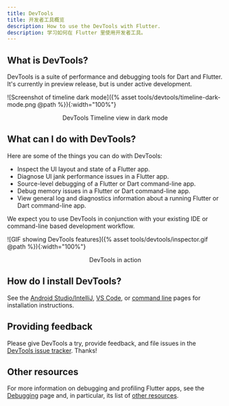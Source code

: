 ```yaml
---
title: DevTools
title: 开发者工具概览
description: How to use the DevTools with Flutter.
description: 学习如何在 Flutter 里使用开发者工具。
---
```


## What is DevTools?

DevTools is a suite of performance and debugging tools
for Dart and Flutter. It's currently in preview release,
but is under active development.

![Screenshot of timeline dark mode]({% asset tools/devtools/timeline-dark-mode.png @path %}){:width="100%"}
<br><center>DevTools Timeline view in dark mode</center>

## What can I do with DevTools?

Here are some of the things you can do with DevTools:

* Inspect the UI layout and state of a Flutter app.
* Diagnose UI jank performance issues in a Flutter app.
* Source-level debugging of a Flutter or Dart
  command-line app.
* Debug memory issues in a Flutter or Dart
  command-line app.
* View general log and diagnostics information
  about a running Flutter or Dart
  command-line app.

We expect you to use DevTools in conjunction with
your existing IDE or command-line based development workflow.

![GIF showing DevTools features]({% asset tools/devtools/inspector.gif @path %}){:width="100%"}
<br><center>DevTools in action</center>

## How do I install DevTools?

See the [Android Studio/IntelliJ][], [VS Code][], or
[command line][] pages for installation instructions.

## Providing feedback

Please give DevTools a try, provide feedback, and file issues
in the [DevTools issue tracker][]. Thanks!

## Other resources

For more information on debugging and profiling
Flutter apps, see the [Debugging][] page and,
in particular, its list of [other resources][].

[Android Studio/IntelliJ]: /docs/development/tools/devtools/android-studio
[VS Code]: /docs/development/tools/devtools/vscode
[command line]: /docs/development/tools/devtools/cli
[DevTools issue tracker]: {{site.github}}/flutter/devtools/issues
[Debugging]: /docs/testing/debugging
[Other resources]: /docs/testing/debugging#other-resources
